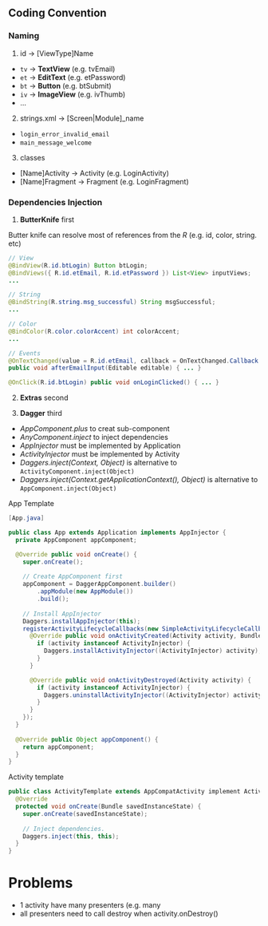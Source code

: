 
## Coding Convention
### Naming
1. id -> [ViewType]Name

  - `tv` -> **TextView** (e.g. tvEmail)
  - `et` -> **EditText** (e.g. etPassword)
  - `bt` -> **Button** (e.g. btSubmit)
  - `iv` -> **ImageView** (e.g. ivThumb)
  - ...

2. strings.xml -> [Screen|Module]_name

  - `login_error_invalid_email`
  - `main_message_welcome`

3. classes

  - [Name]Activity -> Activity (e.g. LoginActivity)
  - [Name]Fragment -> Fragment (e.g. LoginFragment)

### Dependencies Injection
1. **ButterKnife** first

  Butter knife can resolve most of references from the *R* (e.g. id, color, string. etc)
  
  ~~~java
  // View
  @BindView(R.id.btLogin) Button btLogin;
  @BindViews({ R.id.etEmail, R.id.etPassword }) List<View> inputViews;
  ...
  
  // String
  @BindString(R.string.msg_successful) String msgSuccessful;
  ...
  
  // Color
  @BindColor(R.color.colorAccent) int colorAccent;
  ...
  
  // Events
  @OnTextChanged(value = R.id.etEmail, callback = OnTextChanged.Callback.AFTER_TEXT_CHANGED)
  public void afterEmailInput(Editable editable) { ... }
  
  @OnClick(R.id.btLogin) public void onLoginClicked() { ... }
  ~~~

2. **Extras** second

3. **Dagger** third

- *AppComponent.plus* to creat sub-component
- *AnyComponent.inject* to inject dependencies
- *AppInjector* must be implemented by Application
- *ActivityInjector* must be implemented by Activity
- *Daggers.inject(Context, Object)* is alternative to `ActivityComponent.inject(Object)`
- *Daggers.inject(Context.getApplicationContext(), Object)* is alternative to `AppComponent.inject(Object)`

App Template

~~~java
[App.java]

public class App extends Application implements AppInjector {
  private AppComponent appComponent;

  @Override public void onCreate() {
    super.onCreate();
    
    // Create AppComponent first
    appComponent = DaggerAppComponent.builder()
        .appModule(new AppModule())
        .build();
        
    // Install AppInjector
    Daggers.installAppInjector(this);
    registerActivityLifecycleCallbacks(new SimpleActivityLifecycleCallbacks() {
      @Override public void onActivityCreated(Activity activity, Bundle bundle) {
        if (activity instanceof ActivityInjector) {
          Daggers.installActivityInjector((ActivityInjector) activity);
        }
      }

      @Override public void onActivityDestroyed(Activity activity) {
        if (activity instanceof ActivityInjector) {
          Daggers.uninstallActivityInjector((ActivityInjector) activity);
        }
      }
    });
  }
  
  @Override public Object appComponent() {
    return appComponent;
  }
}
~~~

Activity template

~~~java
public class ActivityTemplate extends AppCompatActivity implement ActivityInjector {
  @Override
  protected void onCreate(Bundle savedInstanceState) {
    super.onCreate(savedInstanceState);
    
    // Inject dependencies.
    Daggers.inject(this, this);
  }
}
~~~

# Problems

- 1 activity have many presenters (e.g. many
- all presenters need to call destroy when activity.onDestroy()